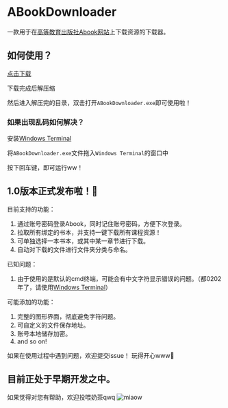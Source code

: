 # ABookDownloader

一款用于在[高等教育出版社Abook网站](http://abook.hep.com.cn)上下载资源的下载器。

## 如何使用？

[点击下载](https://github.com/HEIGE-PCloud/ABookDownloader/releases/download/1.0/ABookDownloaderV1.0.zip)

下载完成后解压缩

然后进入解压完的目录，双击打开`ABookDownloader.exe`即可使用啦！

### 如果出现乱码如何解决？

安装[Windows Terminal](https://www.microsoft.com/zh-cn/p/windows-terminal/9n0dx20hk701)

将`ABookDownloader.exe`文件拖入`Windows Terminal`的窗口中

按下回车键，即可运行ww！

## 1.0版本正式发布啦！🎉

目前支持的功能：
1. 通过账号密码登录Abook，同时记住账号密码，方便下次登录。
2. 拉取所有绑定的书本，并支持一键下载所有课程资源！
3. 可单独选择一本书本，或其中某一章节进行下载。
4. 自动对下载的文件进行文件夹分类与命名。

已知问题：
1. 由于使用的是默认的cmd终端，可能会有中文字符显示错误的问题。（都0202年了，请使用[Windows Terminal](https://www.microsoft.com/zh-cn/p/windows-terminal/9n0dx20hk701)）

可能添加的功能：
1. 完整的图形界面，彻底避免字符问题。
2. 可自定义的文件保存地址。
3. 账号本地储存加密。
4. and so on!

如果在使用过程中遇到问题，欢迎提交issue！
玩得开心www🎈


## 目前正处于早期开发之中。

如果觉得对您有帮助，欢迎投喂奶茶qwq
![miaow](https://ed1toa.bn.files.1drv.com/y4mvxzPxCdZAMpxhZAi6ghIkRKhj3OYl6BR37714KsBvir85uzfCYDPkzjkBIjiRiqCJkIC9dw5myG2Oqbqc9UIgkrOTt3mYAcsGhrO2nBgkcA3IyPlkiKr_DuFBYaea-tqdBhvdj8l0CzVksRJNQRLwaWus-NUHHWZPXYBtZIxtUdoGHAdjY3Y6uEZg8c521hl01S3ZbObnH1FWXg288Qyjg?width=356&height=356&cropmode=none)